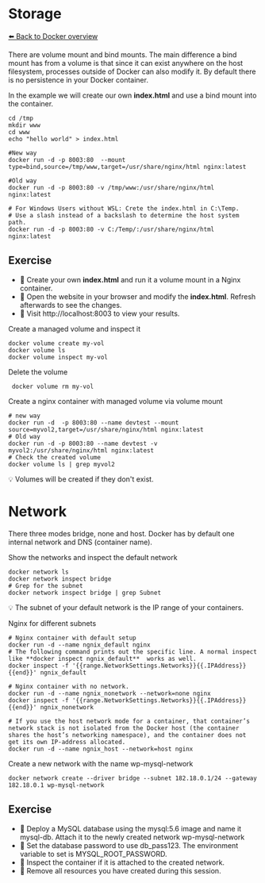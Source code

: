 # Storage
[⬅️ Back to Docker overview](docker.md)

There are volume mount and bind mounts. The main difference a bind mount has from a volume is that since it can exist anywhere on the host filesystem, processes outside of Docker can also modify it. By default there is no persistence in your Docker container. 

In the example we will create our own **index.html** and use a bind mount into the container. 
```
cd /tmp
mkdir www
cd www
echo "hello world" > index.html

#New way
docker run -d -p 8003:80  --mount type=bind,source=/tmp/www,target=/usr/share/nginx/html nginx:latest

#Old way
docker run -d -p 8003:80 -v /tmp/www:/usr/share/nginx/html nginx:latest

# For Windows Users without WSL: Crete the index.html in C:\Temp. 
# Use a slash instead of a backslash to determine the host system path. 
docker run -d -p 8003:80 -v C:/Temp/:/usr/share/nginx/html nginx:latest
```
## Exercise
* 📝 Create your own **index.html**  and run it a volume mount in a Nginx container.
* 📝 Open the website in your browser and modify the **index.html**. Refresh afterwards to see the changes.
* 📝 Visit http://localhost:8003 to view your results.
  
Create a managed volume and inspect it
```
docker volume create my-vol
docker volume ls
docker volume inspect my-vol
```
Delete the volume
```
 docker volume rm my-vol 
 ```

Create a nginx container with managed volume via   volume mount 
```
# new way
docker run -d  -p 8003:80 --name devtest --mount source=myvol2,target=/usr/share/nginx/html nginx:latest
# Old way
docker run -d -p 8003:80 --name devtest -v myvol2:/usr/share/nginx/html nginx:latest
# Check the created volume
docker volume ls | grep myvol2
```
💡 Volumes will be created if they don't exist. 

# Network
There three modes bridge, none and host. Docker has by default one internal network and DNS (container name).

Show the networks and inspect the default network
```
docker network ls
docker network inspect bridge
# Grep for the subnet
docker network inspect bridge | grep Subnet
```
💡 The subnet of your default network is the IP range of your containers. 

Nginx for different subnets
```
# Nginx container with default setup
docker run -d --name ngnix_default nginx
# The following command prints out the specific line. A normal inspect like **docker inspect ngnix_default**  works as well.
docker inspect -f '{{range.NetworkSettings.Networks}}{{.IPAddress}}{{end}}' ngnix_default

# Nginx container with no network. 
docker run -d --name ngnix_nonetwork --network=none nginx
docker inspect -f '{{range.NetworkSettings.Networks}}{{.IPAddress}}{{end}}' ngnix_nonetwork 

# If you use the host network mode for a container, that container’s network stack is not isolated from the Docker host (the container shares the host’s networking namespace), and the container does not get its own IP-address allocated. 
docker run -d --name ngnix_host --network=host nginx
```

Create a new network with the name wp-mysql-network
```
docker network create --driver bridge --subnet 182.18.0.1/24 --gateway 182.18.0.1 wp-mysql-network
```
## Exercise
* 📝 Deploy a MySQL database using the mysql:5.6 image and name it mysql-db. Attach it to the newly created network wp-mysql-network
* 📝 Set the database password to use db_pass123. The environment variable to set is MYSQL_ROOT_PASSWORD.
* 📝 Inspect the container if it is attached to the created network.
* 📝 Remove all resources you have created during this session.
